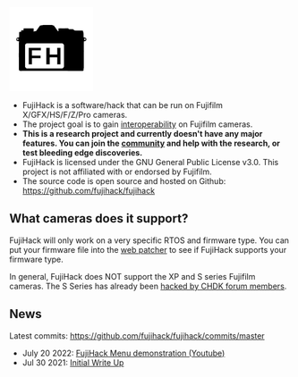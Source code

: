 ![logo](img/fujihack-small.png)

- FujiHack is a software/hack that can be run on Fujifilm X/GFX/HS/F/Z/Pro cameras.
- The project goal is to gain [interoperability](https://en.wikipedia.org/wiki/Reverse_engineering#Legality) on Fujifilm cameras.
- **This is a research project and currently doesn't have any major features. You can join the [community](https://discord.com/invite/UZXDktvAZP) and help with the research, or test bleeding edge discoveries.**
- FujiHack is licensed under the GNU General Public License v3.0. This project is not affiliated with or endorsed by Fujifilm.
- The source code is open source and hosted on Github: https://github.com/fujihack/fujihack

## What cameras does it support?
FujiHack will only work on a very specific RTOS and firmware type. You can put your firmware file into the [web patcher](https://fujihack.github.io/patcher/) to see if FujiHack supports your firmware type.  

In general, FujiHack does NOT support the XP and S series Fujifilm cameras. The S Series has already been [hacked by CHDK forum members](https://chdk.setepontos.com/index.php?topic=6484.0).

## News
Latest commits: https://github.com/fujihack/fujihack/commits/master  
- July 20 2022: [FujiHack Menu demonstration (Youtube)](https://www.youtube.com/watch?v=E62S_GleN6M)
- Jul 30 2021: [Initial Write Up](https://danielc.dev/blog/hacking-the-fujifilm-digital-cameras)
